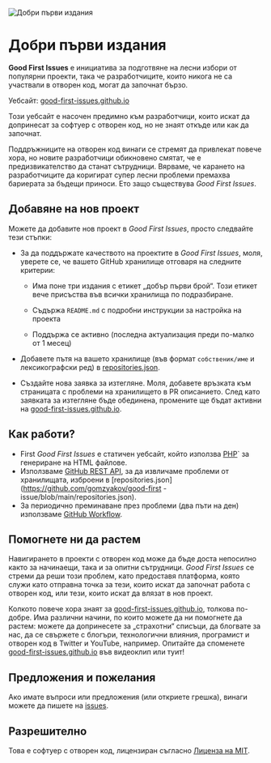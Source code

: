 ![Добри първи издания](./assets/github/social-preview.png)

# Добри първи издания

**Good First Issues** е инициатива за подготвяне на лесни избори от популярни проекти, така че разработчиците, които никога не са участвали в отворен код, могат да започнат бързо.

Уебсайт: [good-first-issues.github.io](https://good-first-issues.github.io)

Този уебсайт е насочен предимно към разработчици, които искат да допринесат за софтуер с отворен код, но не знаят откъде или как да започнат.

Поддръжниците на отворен код винаги се стремят да привлекат повече хора, но новите разработчици обикновено смятат, че е предизвикателство да станат сътрудници. Вярваме, че карането на разработчиците да коригират супер лесни проблеми премахва бариерата за бъдещи приноси. Ето защо съществува *Good First Issues*.

## Добавяне на нов проект

Можете да добавите нов проект в *Good First Issues*, просто следвайте тези стъпки:

- За да поддържате качеството на проектите в *Good First Issues*, моля, уверете се, че вашето GitHub хранилище отговаря на следните критерии:

     - Има поне три издания с етикет „добър първи брой“. Този етикет вече присъства във всички хранилища по подразбиране.

     - Съдържа `README.md` с подробни инструкции за настройка на проекта

     - Поддържа се активно (последна актуализация преди по-малко от 1 месец)

- Добавете пътя на вашето хранилище (във формат `собственик/име` и лексикографски ред) в [repositories.json](https://github.com/gomzyakov/good-first-issue/blob/main/repositories.json).

- Създайте нова заявка за изтегляне. Моля, добавете връзката към страницата с проблеми на хранилището в PR описанието. След като заявката за изтегляне бъде обединена, промените ще бъдат активни на [good-first-issues.github.io](https://good-first-issues.github.io).

## Как работи?

- First *Good First Issues* е статичен уебсайт, който използва [PHP](https://www.php.net)` за генериране на HTML файлове.
- Използваме [GitHub REST API](https://docs.github.com/en/rest), за да извличаме проблеми от хранилищата, изброени в [repositories.json](https://github.com/gomzyakov/good-first -issue/blob/main/repositories.json).
- За периодично преминаване през проблеми (два пъти на ден) използваме [GitHub Workflow](https://docs.github.com/en/actions/using-workflows).

## Помогнете ни да растем

Навигирането в проекти с отворен код може да бъде доста непосилно както за начинаещи, така и за опитни сътрудници. *Good First Issues* се стреми да реши този проблем, като предоставя платформа, която служи като отправна точка за тези, които искат да започнат работа с отворен код, или тези, които искат да влязат в нов проект.

Колкото повече хора знаят за [good-first-issues.github.io](https://good-first-issues.github.io), толкова по-добре. Има различни начини, по които можете да ни помогнете да растем: можете да допринесете за „страхотни“ списъци, да блогвате за нас, да се свържете с блогъри, технологични влияния, програмист и отворен код в Twitter и YouTube, например. Опитайте да споменете [good-first-issues.github.io](https://good-first-issues.github.io) във видеоклип или туит!

## Предложения и пожелания

Ако имате въпроси или предложения (или откриете грешка), винаги можете да пишете на [issues](https://github.com/good-first-issues/good-first-issues.github.io/issues).

## Разрешително

Това е софтуер с отворен код, лицензиран съгласно [Лиценза на MIT](https://github.com/good-first-issues/good-first-issues.github.io/blob/main/LICENSE).